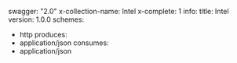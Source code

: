 swagger: "2.0"
x-collection-name: Intel
x-complete: 1
info:
  title: Intel
  version: 1.0.0
schemes:
- http
produces:
- application/json
consumes:
- application/json